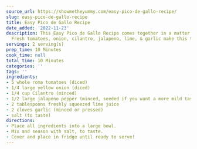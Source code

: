 ```yaml
---
source_url: https://showmetheyummy.com/easy-pico-de-gallo-recipe/
slug: easy-pico-de-gallo-recipe
title: Easy Pico de Gallo Recipe
date_added: '2022-11-23'
description: This Easy Pico de Gallo Recipe comes together in a matter of minutes!
  Fresh tomatoes, onion, cilantro, jalapeno, lime, & garlic make this truly delicious.
servings: 2 serving(s)
prep_time: 10 Minutes
cook_time: null
total_time: 10 Minutes
categories: ''
tags: ''
ingredients:
- 5 whole roma tomatoes (diced)
- 1/4 large yellow onion (diced)
- 1/4 cup Cilantro (minced)
- 1/2 large jalapeno pepper (minced, seeded if you want a more mild taste)
- 2 tablespoons freshly squeezed lime juice
- 2 cloves garlic (minced or pressed)
- salt (to taste)
directions:
- Place all ingredients into a large bowl.
- Mix and season with salt, to taste.
- Cover and place in fridge until ready to serve!
---
```

